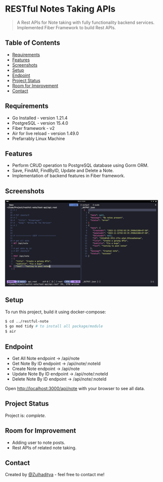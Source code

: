 # RESTful Notes Taking APIs

> A Rest APIs for Note taking with fully functionality backend services.
> Implemented Fiber Framework to build Rest APIs.

## Table of Contents

- [Requirements](#requirements)
- [Features](#features)
- [Screenshots](#screenshots)
- [Setup](#setup)
- [Endpoint](#endpoint)
- [Project Status](#project-status)
- [Room for Improvement](#room-for-improvement)
- [Contact](#contact)

## Requirements

- Go Installed    	  - version 1.21.4
- PostgreSQL 		  - version 15.4.0
- Fiber framework 	  - v2
- Air for live reload - version 1.49.0
- Prefarrably Linux Machine

## Features

- Perform CRUD operation to PostgreSQL database using Gorm ORM.
- Save, FindAll, FindByID, Update and Delete a Note.
- Implementation of backend features in Fiber framework.

## Screenshots

![Example screenshot](./restful-note.png)

## Setup

To run this project, build it using docker-compose:

```bash
$ cd ../restful-note
$ go mod tidy # to install all package/module
$ air
```

## Endpoint

- Get All Note endpoint -> /api/note
- Get Note By ID endpoint -> /api/note/:noteId
- Create Note endpoint -> /api/note
- Update Note By ID endpoint -> /api/note/:noteId
- Delete Note By ID endpoint -> /api/note/:noteId

Open [http://localhost:3000/api/note](http://localhost:3000/api/note) with your browser to see all data.

## Project Status

Project is: _complete._ <!-- / _complete_ / _no longer being worked on_. reason ? -->

## Room for Improvement

- Adding user to note posts.
- Rest APIs of related note taking.

## Contact

Created by [@Zulhaditya](https://zulhaditya.vercel.app/) - feel free to contact me!
